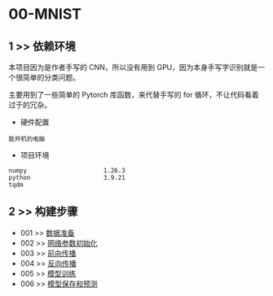 # 00-MNIST

## 1 >> 依赖环境

本项目因为是作者手写的 CNN，所以没有用到 GPU，因为本身手写字识别就是一个很简单的分类问题。

主要用到了一些简单的 Pytorch 库函数，来代替手写的 for 循环，不让代码看着过于的冗杂。

- 硬件配置
```
能开机的电脑
```

- 项目环境
```
numpy                     1.26.3
python                    3.9.21
tqdm  
```

## 2 >> 构建步骤

- 001 >> [数据准备](https://github.com/fangqing408/00-MNIST/edit/master/recognition/001.md)
- 002 >> [网络参数初始化](https://github.com/fangqing408/00-MNIST/edit/master/recognition/002.md)
- 003 >> [前向传播](https://github.com/fangqing408/00-MNIST/edit/master/recognition/003.md)
- 004 >> [反向传播](https://github.com/fangqing408/00-MNIST/edit/master/recognition/004.md)
- 005 >> [模型训练](https://github.com/fangqing408/00-MNIST/edit/master/recognition/005.md)
- 006 >> [模型保存和预测](https://github.com/fangqing408/00-MNIST/edit/master/recognition/006.md)
